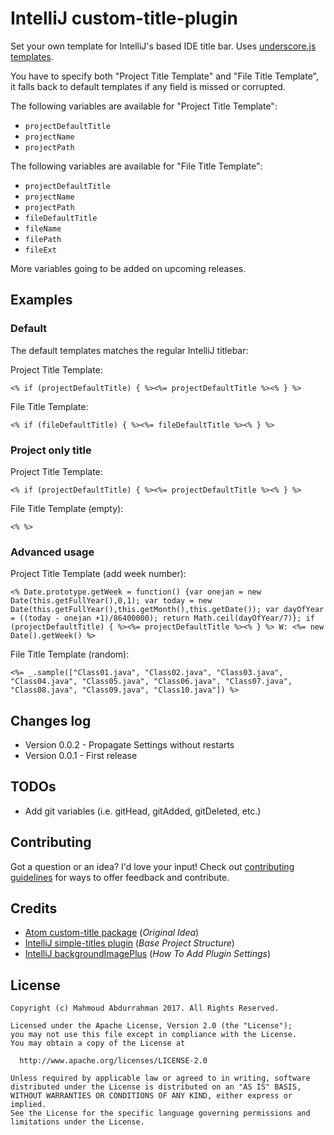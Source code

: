 # IntelliJ custom-title-plugin

Set your own template for IntelliJ's based IDE title bar. Uses [underscore.js templates](http://underscorejs.org/#template).

You have to specify both "Project Title Template" and "File Title Template", it falls back to default templates if any field is missed or corrupted.

The following variables are available for "Project Title Template":

- `projectDefaultTitle`
- `projectName`
- `projectPath`

The following variables are available for "File Title Template":

- `projectDefaultTitle`
- `projectName`
- `projectPath`
- `fileDefaultTitle`
- `fileName`
- `filePath`
- `fileExt`

More variables going to be added on upcoming releases.

## Examples

### Default

The default templates matches the regular IntelliJ titlebar:

Project Title Template:
```
<% if (projectDefaultTitle) { %><%= projectDefaultTitle %><% } %>
```
File Title Template:
```
<% if (fileDefaultTitle) { %><%= fileDefaultTitle %><% } %>
```

### Project only title

Project Title Template:
```
<% if (projectDefaultTitle) { %><%= projectDefaultTitle %><% } %>
```
File Title Template (empty):
```
<% %>
```

### Advanced usage

Project Title Template (add week number):
```
<% Date.prototype.getWeek = function() {var onejan = new Date(this.getFullYear(),0,1); var today = new Date(this.getFullYear(),this.getMonth(),this.getDate()); var dayOfYear = ((today - onejan +1)/86400000); return Math.ceil(dayOfYear/7)}; if (projectDefaultTitle) { %><%= projectDefaultTitle %><% } %> W: <%= new Date().getWeek() %>
```
File Title Template (random):
```
<%= _.sample(["Class01.java", "Class02.java", "Class03.java", "Class04.java", "Class05.java", "Class06.java", "Class07.java", "Class08.java", "Class09.java", "Class10.java"]) %>
```

## Changes log

* Version 0.0.2 - Propagate Settings without restarts
* Version 0.0.1 - First release

## TODOs

* Add git variables (i.e. gitHead, gitAdded, gitDeleted, etc.)

## Contributing

Got a question or an idea? I'd love your input! Check out [contributing guidelines](/CONTRIBUTE.md) for ways to offer feedback and contribute.

## Credits

* [Atom custom-title package](https://github.com/postcasio/custom-title) (*Original Idea*)
* [IntelliJ simple-titles plugin](https://github.com/kjaniszewski/simple-titles-project-only) (*Base Project Structure*)
* [IntelliJ backgroundImagePlus](https://github.com/lachlankrautz/backgroundImagePlus) (*How To Add Plugin Settings*)

## License    
    
    Copyright (c) Mahmoud Abdurrahman 2017. All Rights Reserved.
    
    Licensed under the Apache License, Version 2.0 (the "License");
    you may not use this file except in compliance with the License.
    You may obtain a copy of the License at
    
      http://www.apache.org/licenses/LICENSE-2.0
    
    Unless required by applicable law or agreed to in writing, software
    distributed under the License is distributed on an "AS IS" BASIS,
    WITHOUT WARRANTIES OR CONDITIONS OF ANY KIND, either express or implied.
    See the License for the specific language governing permissions and
    limitations under the License.